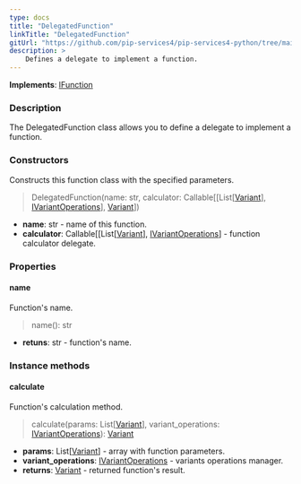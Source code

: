 ```yaml
---
type: docs
title: "DelegatedFunction"
linkTitle: "DelegatedFunction"
gitUrl: "https://github.com/pip-services4/pip-services4-python/tree/main/pip-services4-expressions-python"
description: > 
    Defines a delegate to implement a function.
---
```


**Implements**: [IFunction](../ifunction)

### Description

The DelegatedFunction class allows you to define a delegate to implement a function.

### Constructors
Constructs this function class with the specified parameters.

> DelegatedFunction(name: str, calculator: Callable[[List[[Variant](../../../variants/variant)], [IVariantOperations](../../../variants/ivariant_operations)], [Variant](../../../variants/variant)])

- **name**: str - name of this function.
- **calculator**: Callable[[List[[Variant](../../../variants/variant)], [IVariantOperations](../../../variants/ivariant_operations)] - function calculator delegate.

### Properties

#### name
Function's name.
> name(): str

- **retuns**: str - function's name.

### Instance methods

#### calculate
Function's calculation method.

> calculate(params: List[[Variant](../../../variants/variant)], variant_operations: [IVariantOperations](../../../variants/ivariant_operations)): [Variant](../../../variants/variant)

- **params**: List[[Variant](../../../variants/variant)]  - array with function parameters.
- **variant_operations**: [IVariantOperations](../../../variants/ivariant_operations) - variants operations manager.
- **returns**: [Variant](../../../variants/variant) - returned function's result.
